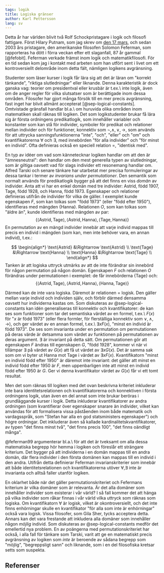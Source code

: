 ```yaml
---
tags: logik 
title: Logiska gränser
author: Karl Pettersson
lang: sv
---
```


Detta år har världen blivit två Rolf Schockpristagare i logik och filosofi
fattigare. Först Hilary Putnam, som jag skrev om [den 17
mars](http://klpn.se/2016/03/17/t-vatten/), och sedan 2003 års pristagare, den
amerikanske filosofen Solomon Feferman, som rapporteras ha dött i förra veckan
efter ett slaganfall, 87 år gammal [@fefobit]. Feferman verkade främst inom
logik och matematikfilosofi. För en tid sedan kom jag i kontakt med arbeten som
han utfört sent i livet om ett kontroversiellt delområde inom detta fält, nämligen
logikens avgränsning.

Studenter som läser kurser i logik får lära sig att det är läran om "korrekt
tänkande", "riktiga slutledningar" eller liknande. Denna karakteristik är dock
ganska vag: teorier om presidentval eller krusbär är t.ex.\ inte logik, även om
de anger regler för vilka slutsatser som är berättigade inom dessa områden.
Filosofer har gjort många försök till en mer precis avgränsning, fast inget
har blivit allmänt accepterat [@sep-logical-constants]. Omtvistade gränsfall
handlar bl.a.\ om huruvida olika områden inom matematiken skall räknas till
logiken. Det som logikstudenter brukar få lära sig är första ordningens
predikatlogik, som innehåller variabler och konstanter som kan stå för
individer, symboler för predikat och relationer mellan individer och för
funktioner, konnektiv som $\neg,\wedge,\vee,\rightarrow$, som används för att
uttrycka sanningsfunktionerna "inte", "och", "eller" och "om" och kvantifikatorerna
$\forall$ och $\exists$, med innebörden "för alla individer" och "för minst en
individ". Ofta definieras också en speciell relation $=$, "identisk med".

En typ av idéer om vad som kännetecknar logiken handlar om att den är
"ämnesneutral": den handlar om den mest generella typen av slutledningar, som
är giltiga oavsett vad för slags individer ett resonemang handlar om. Alfred
Tarski och senare tänkare har utarbetat mer precisa formuleringar av dessa
tankar i termer av *invarians under permutationer*. Den semantik som normalt
används för predikatlogik bygger på att det finns en viss *domän* av individer.
Anta att vi har en enkel domän med tre individer: Astrid, född 1907, Tage, född
1928, och Hanna, född 1973. Egenskaper och relationer definieras utifrån de
individer för vilka de gäller. I exemplet kunde egenskapen $F$, som kan tolkas
som "född 1973" (eller "född efter 1950"), identifieras med mängden
$\{\text{Hanna}\}$. Relationen $O$, som kan tolkas som "äldre än",
kunde identifieras med mängden av par: 
$$\{\langle \text{Astrid},\text{Tage}\rangle,\langle\text{Astrid},\text{Hanna}\rangle,
\langle\text{Tage},\text{Hanna}\rangle\}$$ En permutation av en mängd individer
innebär att varje individ mappas till precis en individ i mängden (som kan, men
inte behöver vara, en annan individ), t.ex.\:

$$
\begin{align*}
\text{Astrid} &\Rightarrow \text{Astrid} \\
\text{Tage} &\Rightarrow \text{Hanna} \\
\text{Hanna} &\Rightarrow \text{Tage} \\
\end{align*}
$$
Tanken är att logiska uttryck utmärks av att de inte förändrar sin innebörd för
någon permutation på någon domän. Egenskapen $F$ och relationen $O$ förändras 
under permutationen i exemplet: de får innebörderna $\{\text{Tage}\}$ och:
$$\{\langle\text{Astrid},\text{Tage}\rangle,\langle\text{Astrid},\text{Hanna}\rangle,
\langle\text{Hanna},\text{Tage}\rangle\}$$

Därmed kan de inte vara logiska. Däremot är relationen $=$ logisk. Den gäller
mellan varje individ och individen själv, och förblir därmed densamma oavsett
hur individerna kastas om. Som diskuteras av @sep-logical-constants kan idén
generaliseras till konnektiv och kvantifikatorer: de kan ses som funktioner som
tar det semantiska värdet av en formel, t.ex.\ $F(x)$ för "$x$ är född 1973"
(eller flera formler, för flerställiga konnektiv som $\vee,\wedge,\rightarrow$),
och ger värdet av en annan formel, t.ex.\ $\exists x F(x)$, "minst en individ
är född 1973". De ses som invarianta under en permutation om permutationen på
deras värde är detsamma som värdet av funktionen på permutationen av deras
argument. $\exists$ är invariant på detta sätt. Om permutationen gör att
egenskapen $F$ ändras till egenskapen $G$, "född 1928", kommer vi när vi
tillämpar $\exists$ på värdet av $G(x)$ att få ut värdet av $\exists x G(x)$.
Det är samma sak som om vi byter ut Hanna mot Tage i värdet av $\exists x F(x)$.
Kvantifikatorn "minst en individ född efter 1950" är däremot inte invariant:
det gäller att minst en individ född efter 1950 är $F$, men uppenbarligen inte
att minst en individ född efter 1950 är $G$. Ger vi denna kvantifikator värdet
av $G(x)$ får vi ett tomt resultat.

Men det som räknas till logiken med det ovan beskrivna kriteriet inkluderar
inte bara identitetsrelationen och kvantifikatorerna och konnektiven i första
ordningens logik, utan även en del annat som inte brukar beröras i grundläggande
kurser i logik. Detta inkluderar kvantifikatorer av andra ordningen (som
kvantifierar över egenskaper snarare än individer, vilket kan användas för att
formalisera vissa påståenden inom både matematik och vardagsspråk, som "Stefan 
har alla en god statsministers egenskaper") och högre ordningar. Det inkluderar
även så kallade kardinalitetskvantifikatorer, av typen "det finns minst två",
"det finns precis 100", "det finns oändligt många".

@feferman99 argumenterar bl.a.\ för att det är tveksamt om alla dessa
matematiska begrepp hör hemma i logiken och föreslår ett strängare kriterium.
Det bygger på att individerna i en domän mappas till en andra domän, där flera
individer i den första domänen kan mappas till en individ i den andra. Utifrån
detta definierar Feferman invarianskriterier som innebär att både
identitetsrelationen och kvantifikatorerna utöver $\forall,\exists$ inte är
invarianta och alltså faller utanför logiken.

En oklarhet både när det gäller permutationskriteriet och Fefermans kriterium
är vilka domäner som är relevanta. Är det alla domäner som innehåller individer
som existerar i vår värld? I så fall kommer det att hänga på vilka individer
som råkar finnas i vår värld vilka uttryck som räknas som logiska. Om
kvantifikatorn $\forall$ är logisk, vilket är okontroversiellt, och det inte
finns enhörningar skulle en kvantifikator "för alla som inte är enhörningar"
också vara logisk. Vissa filosofer, som Gila Sher, tycks acceptera detta.
Annars kan det vara frestande att inkludera alla domäner som innehåller någon
*möjlig* individ. Som diskuteras av @sep-logical-constants medför det
emellertid nya problem. En av poängerna med permutationskriteriet har också, i
alla fall för tänkare som Tarski, varit att ge en matematiskt precis avgränsning 
av logiken som *inte* är beroende av sådana begrepp som "möjlig", "begreppsligt
sann" och liknande, som i en del filosofiska kretsar setts som suspekta.

## Referenser
